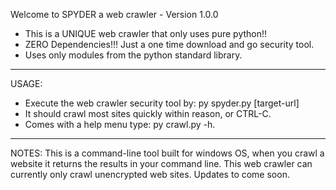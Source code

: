 Welcome to SPYDER a web crawler - Version 1.0.0

- This is a UNIQUE web crawler that only uses pure python!! 
- ZERO Dependencies!!! Just a one time download and go security tool.
- Uses only modules from the python standard library.
--------------------------------------------------------------------------------------
USAGE:
- Execute the web crawler security tool by: py spyder.py [target-url]
- It should crawl most sites quickly within reason, or CTRL-C.
- Comes with a help menu type: py crawl.py -h.
______________________________________________________________________________________

NOTES: This is a command-line tool built for windows OS, 
when you crawl a website it returns the results in your command line.
This web crawler can currently only crawl unencrypted web sites.
Updates to come soon.
